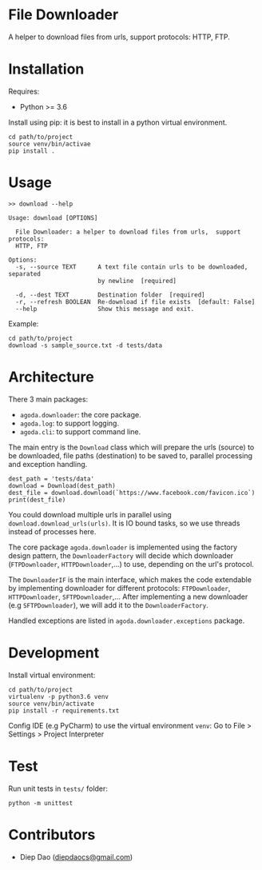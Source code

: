 # File Downloader
A helper to download files from urls, support protocols: HTTP, FTP.
# Installation
Requires:
- Python >= 3.6

Install using pip: it is best to install in a python virtual environment.

```
cd path/to/project
source venv/bin/activae
pip install .
```

# Usage

```
>> download --help

Usage: download [OPTIONS]

  File Downloader: a helper to download files from urls,  support protocols:
  HTTP, FTP

Options:
  -s, --source TEXT      A text file contain urls to be downloaded, separated
                         by newline  [required]

  -d, --dest TEXT        Destination folder  [required]
  -r, --refresh BOOLEAN  Re-download if file exists  [default: False]
  --help                 Show this message and exit.

```

Example:
```
cd path/to/project
download -s sample_source.txt -d tests/data
```

# Architecture
There 3 main packages:
- `agoda.downloader`: the core package.
- `agoda.log`: to support logging.
- `agoda.cli`: to support command line.

The main entry is the `Download` class which will prepare the urls (source) to be downloaded, file paths (destination) to be saved to, parallel processing and exception handling.
```
dest_path = 'tests/data'
download = Download(dest_path)
dest_file = download.download(`https://www.facebook.com/favicon.ico`)
print(dest_file)
```
You could download multiple urls in parallel using `download.download_urls(urls)`. It is IO bound tasks, so we use threads instead of processes here.

The core package `agoda.downloader` is implemented using the factory design pattern, the `DownloaderFactory` will decide which downloader (`FTPDownloader`, `HTTPDownloader`,...) to use, depending on the url's protocol.

The `DownloaderIF` is the main interface, which makes the code extendable by implementing downloader for different protocols: `FTPDownloader`, `HTTPDownloader`, `SFTPDownloader`,...
After implementing a new downloader (e.g `SFTPDownloader`), we will add it to the `DownloaderFactory`.

Handled exceptions are listed in `agoda.downloader.exceptions` package.


# Development
Install virtual environment:

```
cd path/to/project
virtualenv -p python3.6 venv
source venv/bin/activate
pip install -r requirements.txt
```

Config IDE (e.g PyCharm) to use the virtual environment `venv`: Go to File > Settings > Project Interpreter

# Test
Run unit tests in `tests/` folder:

```
python -m unittest
```

# Contributors
- Diep Dao (diepdaocs@gmail.com)